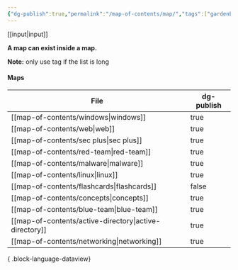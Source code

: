 ```yaml
---
{"dg-publish":true,"permalink":"/map-of-contents/map/","tags":["gardenEntry"]}
---
```


[[input\|input]]

**A map can exist inside a map.**

**Note:** only use tag if the list is long
#### Maps
| File                                                      | dg-publish |
| --------------------------------------------------------- | ---------- |
| [[map-of-contents/windows\|windows]]                   | true       |
| [[map-of-contents/web\|web]]                           | true       |
| [[map-of-contents/sec plus\|sec plus]]                 | true       |
| [[map-of-contents/red-team\|red-team]]                 | true       |
| [[map-of-contents/malware\|malware]]                   | true       |
| [[map-of-contents/linux\|linux]]                       | true       |
| [[map-of-contents/flashcards\|flashcards]]             | false      |
| [[map-of-contents/concepts\|concepts]]                 | true       |
| [[map-of-contents/blue-team\|blue-team]]               | true       |
| [[map-of-contents/active-directory\|active-directory]] | true       |
| [[map-of-contents/networking\|networking]]             | true       |

{ .block-language-dataview}

